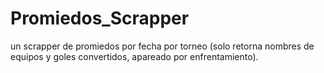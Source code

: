 # Promiedos_Scrapper
un scrapper de promiedos por fecha por torneo (solo retorna nombres de equipos y goles convertidos, apareado por enfrentamiento).
